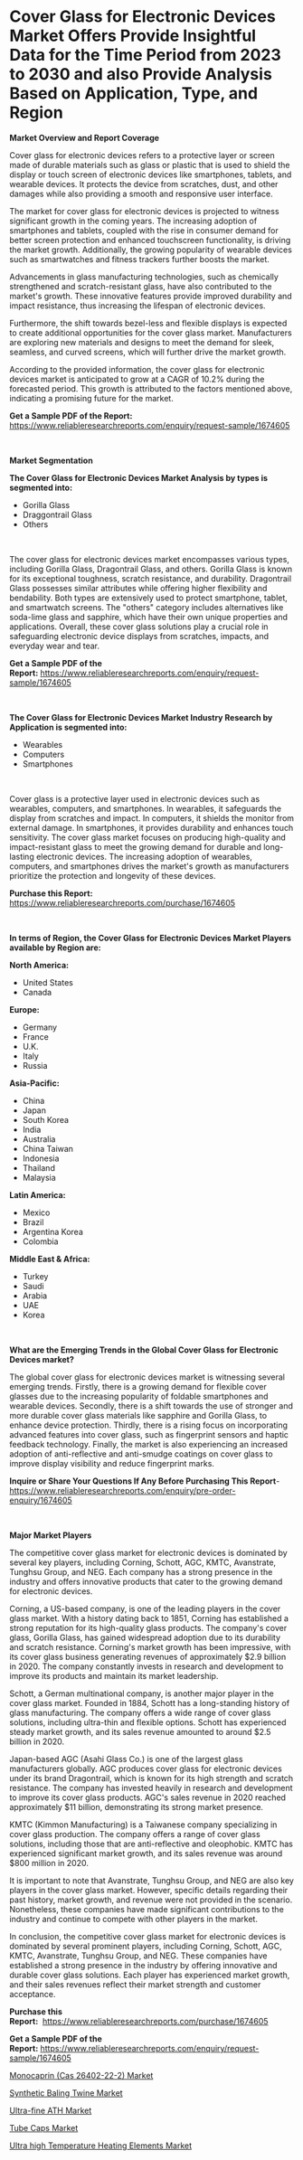 <p><h1>Cover Glass for Electronic Devices Market Offers Provide Insightful Data for the Time Period from 2023 to 2030 and also Provide Analysis Based on Application, Type, and Region</h1></p><p><strong>Market Overview and Report Coverage</strong></p>
<p><p>Cover glass for electronic devices refers to a protective layer or screen made of durable materials such as glass or plastic that is used to shield the display or touch screen of electronic devices like smartphones, tablets, and wearable devices. It protects the device from scratches, dust, and other damages while also providing a smooth and responsive user interface.</p><p>The market for cover glass for electronic devices is projected to witness significant growth in the coming years. The increasing adoption of smartphones and tablets, coupled with the rise in consumer demand for better screen protection and enhanced touchscreen functionality, is driving the market growth. Additionally, the growing popularity of wearable devices such as smartwatches and fitness trackers further boosts the market.</p><p>Advancements in glass manufacturing technologies, such as chemically strengthened and scratch-resistant glass, have also contributed to the market's growth. These innovative features provide improved durability and impact resistance, thus increasing the lifespan of electronic devices.</p><p>Furthermore, the shift towards bezel-less and flexible displays is expected to create additional opportunities for the cover glass market. Manufacturers are exploring new materials and designs to meet the demand for sleek, seamless, and curved screens, which will further drive the market growth.</p><p>According to the provided information, the cover glass for electronic devices market is anticipated to grow at a CAGR of 10.2% during the forecasted period. This growth is attributed to the factors mentioned above, indicating a promising future for the market.</p></p>
<p><strong>Get a Sample PDF of the Report:</strong> <a href="https://www.reliableresearchreports.com/enquiry/request-sample/1674605">https://www.reliableresearchreports.com/enquiry/request-sample/1674605</a></p>
<p>&nbsp;</p>
<p><strong>Market Segmentation</strong></p>
<p><strong>The Cover Glass for Electronic Devices Market Analysis by types is segmented into:</strong></p>
<p><ul><li>Gorilla Glass</li><li>Draggontrail Glass</li><li>Others</li></ul></p>
<p>&nbsp;</p>
<p><p>The cover glass for electronic devices market encompasses various types, including Gorilla Glass, Dragontrail Glass, and others. Gorilla Glass is known for its exceptional toughness, scratch resistance, and durability. Dragontrail Glass possesses similar attributes while offering higher flexibility and bendability. Both types are extensively used to protect smartphone, tablet, and smartwatch screens. The "others" category includes alternatives like soda-lime glass and sapphire, which have their own unique properties and applications. Overall, these cover glass solutions play a crucial role in safeguarding electronic device displays from scratches, impacts, and everyday wear and tear.</p></p>
<p><strong>Get a Sample PDF of the Report:</strong>&nbsp;<a href="https://www.reliableresearchreports.com/enquiry/request-sample/1674605">https://www.reliableresearchreports.com/enquiry/request-sample/1674605</a></p>
<p>&nbsp;</p>
<p><strong>The Cover Glass for Electronic Devices Market Industry Research by Application is segmented into:</strong></p>
<p><ul><li>Wearables</li><li>Computers</li><li>Smartphones</li></ul></p>
<p>&nbsp;</p>
<p><p>Cover glass is a protective layer used in electronic devices such as wearables, computers, and smartphones. In wearables, it safeguards the display from scratches and impact. In computers, it shields the monitor from external damage. In smartphones, it provides durability and enhances touch sensitivity. The cover glass market focuses on producing high-quality and impact-resistant glass to meet the growing demand for durable and long-lasting electronic devices. The increasing adoption of wearables, computers, and smartphones drives the market's growth as manufacturers prioritize the protection and longevity of these devices.</p></p>
<p><strong>Purchase this Report:</strong>&nbsp; <a href="https://www.reliableresearchreports.com/purchase/1674605">https://www.reliableresearchreports.com/purchase/1674605</a></p>
<p>&nbsp;</p>
<p><strong>In terms of Region, the Cover Glass for Electronic Devices Market Players available by Region are:</strong></p>
<p>
    <p> <strong> North America: </strong>
        <ul>
            <li>United States</li>
            <li>Canada</li>
        </ul>
        </p> 
    <p> <strong> Europe: </strong>
        <ul>
            <li>Germany</li>
            <li>France</li>
            <li>U.K.</li>
            <li>Italy</li>
            <li>Russia</li>
        </ul>
        </p> 
    <p> <strong> Asia-Pacific: </strong>
        <ul>
            <li>China</li>
            <li>Japan</li>
            <li>South Korea</li>
            <li>India</li>
            <li>Australia</li>
            <li>China Taiwan</li>
            <li>Indonesia</li>
            <li>Thailand</li>
            <li>Malaysia</li>
        </ul>
        </p> 
    <p> <strong> Latin America: </strong>
        <ul>
            <li>Mexico</li>
            <li>Brazil</li>
            <li>Argentina Korea</li>
            <li>Colombia</li>
        </ul>
        </p> 
    <p> <strong> Middle East & Africa: </strong>
        <ul>
            <li>Turkey</li>
            <li>Saudi</li>
            <li>Arabia</li>
            <li>UAE</li>
            <li>Korea</li>
        </ul>
    </p>
    </p>
<p>&nbsp;</p>
<p><strong>What are the Emerging Trends in the Global Cover Glass for Electronic Devices market?</strong></p>
<p><p>The global cover glass for electronic devices market is witnessing several emerging trends. Firstly, there is a growing demand for flexible cover glasses due to the increasing popularity of foldable smartphones and wearable devices. Secondly, there is a shift towards the use of stronger and more durable cover glass materials like sapphire and Gorilla Glass, to enhance device protection. Thirdly, there is a rising focus on incorporating advanced features into cover glass, such as fingerprint sensors and haptic feedback technology. Finally, the market is also experiencing an increased adoption of anti-reflective and anti-smudge coatings on cover glass to improve display visibility and reduce fingerprint marks.</p></p>
<p><strong>Inquire or Share Your Questions If Any Before Purchasing This Report</strong>- <a href="https://www.reliableresearchreports.com/enquiry/pre-order-enquiry/1674605">https://www.reliableresearchreports.com/enquiry/pre-order-enquiry/1674605</a></p>
<p>&nbsp;</p>
<p><strong>Major Market Players</strong></p>
<p><p>The competitive cover glass market for electronic devices is dominated by several key players, including Corning, Schott, AGC, KMTC, Avanstrate, Tunghsu Group, and NEG. Each company has a strong presence in the industry and offers innovative products that cater to the growing demand for electronic devices.</p><p>Corning, a US-based company, is one of the leading players in the cover glass market. With a history dating back to 1851, Corning has established a strong reputation for its high-quality glass products. The company's cover glass, Gorilla Glass, has gained widespread adoption due to its durability and scratch resistance. Corning's market growth has been impressive, with its cover glass business generating revenues of approximately $2.9 billion in 2020. The company constantly invests in research and development to improve its products and maintain its market leadership.</p><p>Schott, a German multinational company, is another major player in the cover glass market. Founded in 1884, Schott has a long-standing history of glass manufacturing. The company offers a wide range of cover glass solutions, including ultra-thin and flexible options. Schott has experienced steady market growth, and its sales revenue amounted to around $2.5 billion in 2020.</p><p>Japan-based AGC (Asahi Glass Co.) is one of the largest glass manufacturers globally. AGC produces cover glass for electronic devices under its brand Dragontrail, which is known for its high strength and scratch resistance. The company has invested heavily in research and development to improve its cover glass products. AGC's sales revenue in 2020 reached approximately $11 billion, demonstrating its strong market presence.</p><p>KMTC (Kimmon Manufacturing) is a Taiwanese company specializing in cover glass production. The company offers a range of cover glass solutions, including those that are anti-reflective and oleophobic. KMTC has experienced significant market growth, and its sales revenue was around $800 million in 2020.</p><p>It is important to note that Avanstrate, Tunghsu Group, and NEG are also key players in the cover glass market. However, specific details regarding their past history, market growth, and revenue were not provided in the scenario. Nonetheless, these companies have made significant contributions to the industry and continue to compete with other players in the market.</p><p>In conclusion, the competitive cover glass market for electronic devices is dominated by several prominent players, including Corning, Schott, AGC, KMTC, Avanstrate, Tunghsu Group, and NEG. These companies have established a strong presence in the industry by offering innovative and durable cover glass solutions. Each player has experienced market growth, and their sales revenues reflect their market strength and customer acceptance.</p></p>
<p><strong>Purchase this Report:</strong>&nbsp;&nbsp;<a href="https://www.reliableresearchreports.com/purchase/1674605">https://www.reliableresearchreports.com/purchase/1674605</a></p>
<p></p>
<p><strong>Get a Sample PDF of the Report:</strong>&nbsp;<a href="https://www.reliableresearchreports.com/enquiry/request-sample/1674605">https://www.reliableresearchreports.com/enquiry/request-sample/1674605</a></p>
<p><p><a href="https://github.com/AKSHATREPORTPRIME/Market-Research-Report-List-1/blob/main/monocaprin-cas-26402-22-2-market.md">Monocaprin (Cas 26402-22-2) Market</a></p><p><a href="https://github.com/lilstefpacute/Market-Research-Report-List-1/blob/main/synthetic-baling-twine-market.md">Synthetic Baling Twine Market</a></p><p><a href="https://medium.com/@joelstrosin1928/ultra-fine-ath-market-size-market-outlook-and-market-forecast-2023-to-2030-e9e9264bed34">Ultra-fine ATH Market</a></p><p><a href="https://www.linkedin.com/pulse/tube-caps-market-size-2023-2030-global-industrial-s1vcf/">Tube Caps Market</a></p><p><a href="https://issuu.com/reportprime-2/docs/ultra-high-temperature-heating-elements-market-siz?fr=xKAE9_zU1NQ">Ultra high Temperature Heating Elements Market</a></p></p>